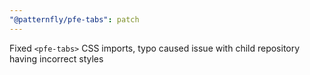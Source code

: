 ```yaml
---
"@patternfly/pfe-tabs": patch
---
```


Fixed `<pfe-tabs>` CSS imports, typo caused issue with child repository having incorrect styles
